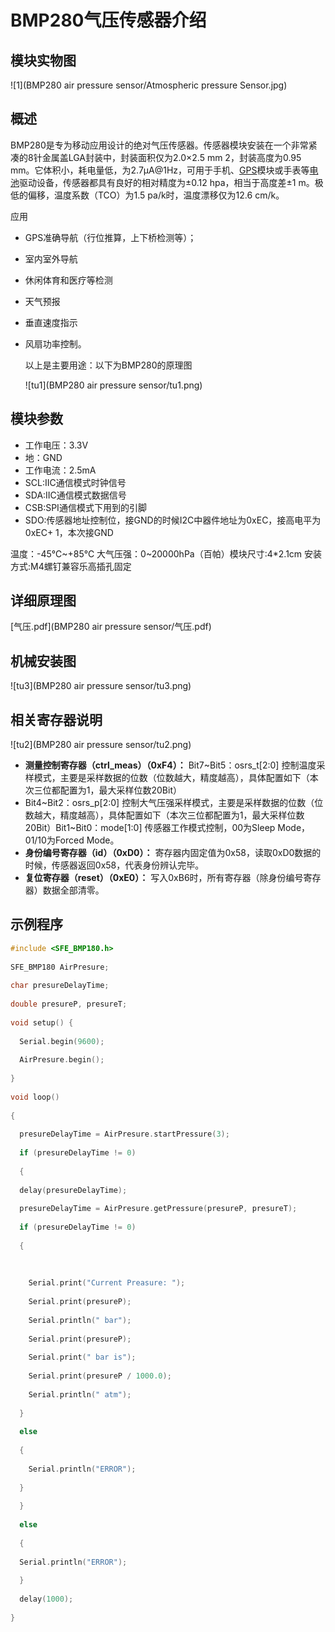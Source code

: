 # BMP280气压传感器介绍

## 模块实物图

![1](BMP280 air pressure sensor/Atmospheric pressure Sensor.jpg)

## 概述

BMP280是专为移动应用设计的绝对气压传感器。传感器模块安装在一个非常紧凑的8针金属盖LGA封装中，封装面积仅为2.0×2.5 mm 2，封装高度为0.95 mm。它体积小，耗电量低，为2.7μA@1Hz，可用于手机、[GPS](http://www.elecfans.com/book/story.php?id=404)模块或手表等[电池](http://www.elecfans.com/dianyuan/603907.html)驱动设备，传感器都具有良好的相对精度为±0.12 hpa，相当于高度差±1 m。极低的偏移，温度系数（TCO）为1.5 pa/k时，温度漂移仅为12.6 cm/k。

应用

* GPS准确导航（行位推算，上下桥检测等）；

* 室内室外导航

* 休闲体育和医疗等检测

* 天气预报

* 垂直速度指示

* 风扇功率控制。

  以上是主要用途：以下为BMP280的原理图

  ![tu1](BMP280 air pressure sensor/tu1.png)

##  模块参数

* 工作电压：3.3V
* 地：GND
* 工作电流：2.5mA
* SCL:IIC通信模式时钟信号
* SDA:IIC通信模式数据信号
* CSB:SPI通信模式下用到的引脚
* SDO:传感器地址控制位，接GND的时候I2C中器件地址为0xEC，接高电平为0xEC+ 1，本次接GND

温度：-45℃~+85℃
大气压强：0~20000hPa（百帕）模块尺寸:4*2.1cm
安装方式:M4螺钉兼容乐高插孔固定

## 详细原理图

 [气压.pdf](BMP280 air pressure sensor/气压.pdf) 

## 机械安装图

![tu3](BMP280 air pressure sensor/tu3.png)

## 相关寄存器说明

![tu2](BMP280 air pressure sensor/tu2.png)

* **测量控制寄存器（ctrl_meas）（0xF4）：**
  Bit7~Bit5：osrs_t[2:0] 控制温度采样模式，主要是采样数据的位数（位数越大，精度越高），具体配置如下（本次三位都配置为1，最大采样位数20Bit）
* Bit4~Bit2：osrs_p[2:0] 控制大气压强采样模式，主要是采样数据的位数（位数越大，精度越高），具体配置如下（本次三位都配置为1，最大采样位数20Bit）Bit1~Bit0：mode[1:0] 传感器工作模式控制，00为Sleep Mode，01/10为Forced Mode。
* **身份编号寄存器（id）（0xD0）：**
  寄存器内固定值为0x58，读取0xD0数据的时候，传感器返回0x58，代表身份辨认完毕。
* **复位寄存器（reset）（0xE0）：**
  写入0xB6时，所有寄存器（除身份编号寄存器）数据全部清零。

## 示例程序

```c
#include <SFE_BMP180.h>
 
SFE_BMP180 AirPresure;
 
char presureDelayTime;
 
double presureP, presureT;
 
void setup() {
 
  Serial.begin(9600);
 
  AirPresure.begin();
 
}
 
void loop()
 
{
 
  presureDelayTime = AirPresure.startPressure(3);
 
  if (presureDelayTime != 0)
 
  {
 
  delay(presureDelayTime);
 
  presureDelayTime = AirPresure.getPressure(presureP, presureT);
 
  if (presureDelayTime != 0)
 
  {
 
     
 
    Serial.print("Current Preasure: ");
 
    Serial.print(presureP);
 
    Serial.println(" bar");
 
    Serial.print(presureP);
 
    Serial.print(" bar is");
 
    Serial.print(presureP / 1000.0);
 
    Serial.println(" atm");
 
  }
 
  else
 
  {
 
    Serial.println("ERROR");
 
  }
 
  }
 
  else
 
  {
 
  Serial.println("ERROR");
 
  }
 
  delay(1000);
 
}
```

